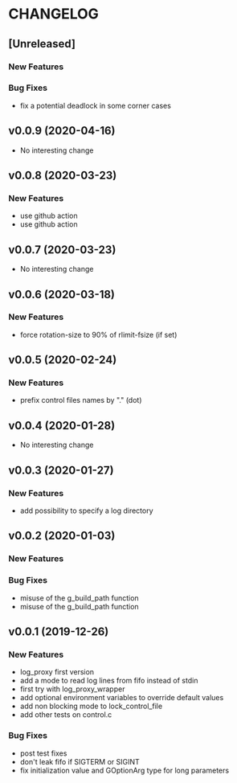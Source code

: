 # CHANGELOG


## [Unreleased]

### New Features


### Bug Fixes
- fix a potential deadlock in some corner cases





## v0.0.9 (2020-04-16)

- No interesting change


## v0.0.8 (2020-03-23)

### New Features
- use github action
- use github action






## v0.0.7 (2020-03-23)

- No interesting change


## v0.0.6 (2020-03-18)

### New Features
- force rotation-size to 90% of rlimit-fsize (if set)






## v0.0.5 (2020-02-24)

### New Features
- prefix control files names by "." (dot)






## v0.0.4 (2020-01-28)

- No interesting change


## v0.0.3 (2020-01-27)

### New Features
- add possibility to specify a log directory






## v0.0.2 (2020-01-03)

### New Features


### Bug Fixes
- misuse of the g_build_path function
- misuse of the g_build_path function





## v0.0.1 (2019-12-26)

### New Features
- log_proxy first version
- add a mode to read log lines from fifo instead of stdin
- first try with log_proxy_wrapper
- add optional environment variables to override default values
- add non blocking mode to lock_control_file
- add other tests on control.c


### Bug Fixes
- post test fixes
- don't leak fifo if SIGTERM or SIGINT
- fix initialization value and GOptionArg type for long parameters





